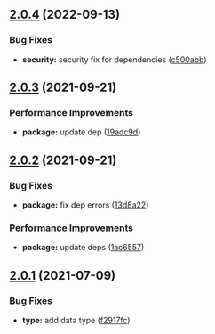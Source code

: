 ## [2.0.4](https://github.com/imgarylai/use-tw-zipcode/compare/v2.0.3...v2.0.4) (2022-09-13)


### Bug Fixes

* **security:** security fix for dependencies ([c500abb](https://github.com/imgarylai/use-tw-zipcode/commit/c500abbdbcd07eed7d3f9a7752863c9c1ac1eda8))

## [2.0.3](https://github.com/imgarylai/use-tw-zipcode/compare/v2.0.2...v2.0.3) (2021-09-21)

### Performance Improvements

- **package:** update dep ([19adc9d](https://github.com/imgarylai/use-tw-zipcode/commit/19adc9d2d27dabc30abe67066a21741ca2017b26))

## [2.0.2](https://github.com/imgarylai/use-tw-zipcode/compare/v2.0.1...v2.0.2) (2021-09-21)

### Bug Fixes

- **package:** fix dep errors ([13d8a22](https://github.com/imgarylai/use-tw-zipcode/commit/13d8a22d3aa24237eb547c41e31f6100cd95e5bb))

### Performance Improvements

- **package:** update deps ([1ac6557](https://github.com/imgarylai/use-tw-zipcode/commit/1ac655741e79700ae9fc6b21bedf15ce036eed79))

## [2.0.1](https://github.com/imgarylai/use-tw-zipcode/compare/v2.0.0...v2.0.1) (2021-07-09)

### Bug Fixes

- **type:** add data type ([f2917fc](https://github.com/imgarylai/use-tw-zipcode/commit/f2917fc71ba276b6549124cb202148d1a8bf5a66))
